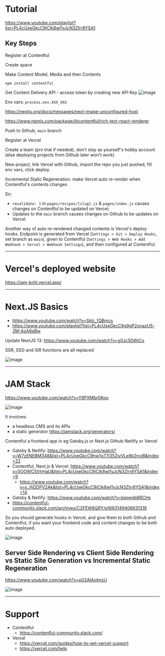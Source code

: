 # Tutorial

https://www.youtube.com/playlist?list=PL4cUxeGkcC9jClk8wl1yJcN3Zlrr8YSA1

## Key Steps

Register at Contentful

Create space

Make Content Model, Media and then Contents

`npm install contentful`

Get Content Delivery API - access token by creating new API Key
![image](https://github.com/Ruslan-Aliyev/JAM/assets/6761422/e0714de9-006b-496f-aabe-e542abe60f15)

Env vars: `process.env.XXX_XXX`

https://nextjs.org/docs/messages/next-image-unconfigured-host

https://www.npmjs.com/package/@contentful/rich-text-react-renderer

Push to Github, `main` branch

Register at Vercel

Create a team (pro trial if needed), don't stay as yourself's hobby account (else deploying projects from Github later won't work)

New project, link Vercel with Github, import the repo you just pushed, fill env vars, click deploy.

Incremental Static Regeneration: make Vercel auto re-render when Contentful's contents changes

So: 
- `revalidate: 1` in `pages/recipes/[slug].js` & `pages/index.js` causes changes on Contentful to be updated on Vercel;
- Updates to the `main` branch causes changes on Github to be updates on Vercel.

Another way of auto re-rendered changed contents is Vercel's deploy hooks. Endpoint is generated from Vercel (`Settings > Git > Deploy Hooks`, set branch as `main`), given to Contentful (`Settings > Web Hooks > Add Webhook > Vercel > Webhook Settings`), and then configured at Contentful.

---

# Vercel's deployed website

https://jam-kohl.vercel.app/

---

# Next.JS Basics

- https://www.youtube.com/watch?v=Sklc_fQBmcs
- https://www.youtube.com/playlist?list=PL4cUxeGkcC9g9gP2onazU5-2M-AzA8eBw

Update NextJS 13: https://www.youtube.com/watch?v=g0Jc5D6tiCo

SSR, SSG and ISR functions are all replaced

![image](https://github.com/Ruslan-Aliyev/JAM/assets/6761422/2b5f6ee6-d855-45ec-8b58-3d6894881959)

---

# JAM Stack

https://www.youtube.com/watch?v=Y8PXMbr0Kqo

![image](https://github.com/Ruslan-Aliyev/JAM/assets/6761422/ef9f4fa1-0b73-49ee-b52c-ae4391cbdbfd)

It involves:
- a headless CMS and its APIs
- a static generator https://jamstack.org/generators/

Contentful a frontend app in eg Gatsby.js or Next.js Github Netlify or Vercel
- Gatsby & Netlify: https://www.youtube.com/watch?v=W7zENEBM348&list=PL4cUxeGkcC9hw1g77I35ZivVLe8k2nvjB&index=22
- Contentful, Next.js & Vercel: https://www.youtube.com/watch?v=0OOWCSVhHaU&list=PL4cUxeGkcC9jClk8wl1yJcN3Zlrr8YSA1&index=9
  - https://www.youtube.com/watch?v=x_jhDDPV2Ak&list=PL4cUxeGkcC9jClk8wl1yJcN3Zlrr8YSA1&index=14
- Gatsby & Netlify: https://www.youtube.com/watch?v=bepegb8RCHs
- https://contentful-community.slack.com/archives/C2FEW8QRY/p1663149406631319

So you should generate hooks in Vercel, and give them to both Github and Contentful, if you want your frontend code and content changes to be both auto deployed.

![image](https://github.com/Ruslan-Aliyev/JAM/assets/6761422/cac4a09b-f170-431a-8ab4-1a0294dfbac7)

## Server Side Rendering vs Client Side Rendering vs Static Site Generation vs Incremental Static Regeneration

https://www.youtube.com/watch?v=p02AIAoImzU

![image](https://github.com/Ruslan-Aliyev/JAM/assets/6761422/8fb93661-301a-4be4-9662-d40b38245cbb)

---

# Support
- Contentful
  - https://contentful-community.slack.com/
- Vercel
  - https://vercel.com/guides/how-to-get-vercel-support
  - https://vercel.com/help
